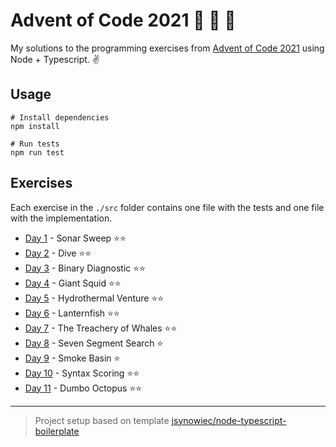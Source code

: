 # Advent of Code 2021 💫 🎅 🎄

My solutions to the programming exercises from [Advent of Code 2021](https://adventofcode.com/2021)
using Node + Typescript. ✌️

## Usage

```
# Install dependencies
npm install

# Run tests
npm run test
```

## Exercises

Each exercise in the `./src` folder contains one file with the tests and one file with the implementation.

* [Day 1](https://adventofcode.com/2021/day/1) - Sonar Sweep ⭐⭐
* [Day 2](https://adventofcode.com/2021/day/2) - Dive ⭐⭐
* [Day 3](https://adventofcode.com/2021/day/3) - Binary Diagnostic ⭐⭐
* [Day 4](https://adventofcode.com/2021/day/4) - Giant Squid ⭐⭐
* [Day 5](https://adventofcode.com/2021/day/5) - Hydrothermal Venture ⭐⭐
* [Day 6](https://adventofcode.com/2021/day/6) - Lanternfish ⭐⭐
* [Day 7](https://adventofcode.com/2021/day/7) - The Treachery of Whales ⭐⭐
* [Day 8](https://adventofcode.com/2021/day/8) - Seven Segment Search ⭐
* [Day 9](https://adventofcode.com/2021/day/9) - Smoke Basin ⭐
* [Day 10](https://adventofcode.com/2021/day/10) - Syntax Scoring ⭐⭐
* [Day 11](https://adventofcode.com/2021/day/11) - Dumbo Octopus ⭐⭐

---

> Project setup based on template [jsynowiec/node-typescript-boilerplate](https://github.com/jsynowiec/node-typescript-boilerplate) 